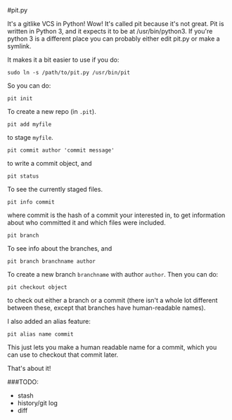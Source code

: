 #pit.py

It's a gitlike VCS in Python! Wow! It's called pit because it's not great.
Pit is written in Python 3, and it expects it to be at /usr/bin/python3.
If you're python 3 is a different place you can probably either edit
pit.py or make a symlink.

It makes it a bit easier to use if you do:

    sudo ln -s /path/to/pit.py /usr/bin/pit

So you can do:

    pit init

To create a new repo (in `.pit`).

    pit add myfile

to stage `myfile`.

    pit commit author 'commit message'

to write a commit object, and 

    pit status

To see the currently staged files.

    pit info commit

where commit is the hash of a commit your interested in, to get information
about who committed it and which files were included.

    pit branch

To see info about the branches, and 
    
    pit branch branchname author

To create a new branch `branchname` with author `author`. Then you can do:

    pit checkout object

to check out either a branch or a commit (there isn't a whole lot different
between these, except that branches have human-readable names).

I also added an alias feature:

    pit alias name commit

This just lets you make a human readable name for a commit, which you can
use to checkout that commit later.

That's about it!

###TODO:

- stash
- history/git log
- diff

